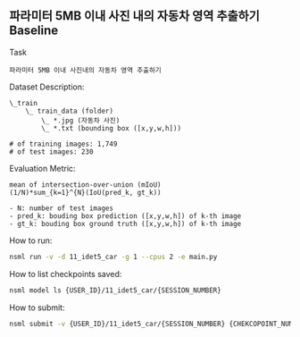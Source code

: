 ## 파라미터 5MB 이내 사진 내의 자동차 영역 추출하기 Baseline

Task
```
파라미터 5MB 이내 사진내의 자동차 영역 추출하기 
```

Dataset Description:
```
\_train
    \_ train_data (folder)
        \_ *.jpg (자동차 사진)
        \_ *.txt (bounding box ([x,y,w,h]))

# of training images: 1,749
# of test images: 230
```

Evaluation Metric:
```
mean of intersection-over-union (mIoU)
(1/N)*sum_{k=1}^{N}(IoU(pred_k, gt_k))

- N: number of test images
- pred_k: bouding box prediction ([x,y,w,h]) of k-th image
- gt_k: bouding box ground truth ([x,y,w,h]) of k-th image
```

How to run:

```bash
nsml run -v -d 11_idet5_car -g 1 --cpus 2 -e main.py
```

How to list checkpoints saved:

```bash
nsml model ls {USER_ID}/11_idet5_car/{SESSION_NUMBER}
```

How to submit:

```bash
nsml submit -v {USER_ID}/11_idet5_car/{SESSION_NUMBER} {CHEKCOPOINT_NUMBER}
```

